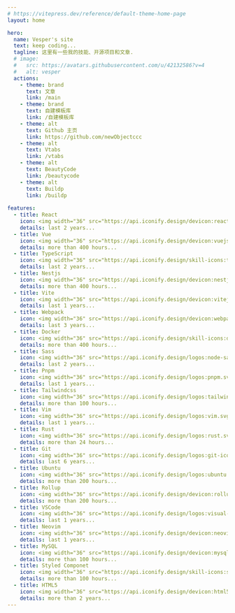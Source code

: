```yaml
---
# https://vitepress.dev/reference/default-theme-home-page
layout: home

hero:
  name: Vesper's site
  text: keep coding...
  tagline: 这里有一些我的技能、开源项目和文章.
  # image:
  #   src: https://avatars.githubusercontent.com/u/42132586?v=4
  #   alt: vesper
  actions:
    - theme: brand
      text: 文章
      link: /main
    - theme: brand
      text: 自建模板库
      link: /自建模板库
    - theme: alt
      text: Github 主页
      link: https://github.com/newObjectccc
    - theme: alt
      text: Vtabs
      link: /vtabs
    - theme: alt
      text: BeautyCode
      link: /beautycode
    - theme: alt
      text: Buildp
      link: /buildp
      
features:
  - title: React
    icon: <img width="36" src="https://api.iconify.design/devicon:react.svg" alt="react">
    details: last 2 years...
  - title: Vue
    icon: <img width="36" src="https://api.iconify.design/devicon:vuejs.svg" alt="vue">
    details: more than 400 hours...
  - title: TypeScript
    icon: <img width="36" src="https://api.iconify.design/skill-icons:typescript.svg">
    details: last 2 years...
  - title: Nestjs
    icon: <img width="36" src="https://api.iconify.design/devicon:nestjs.svg">
    details: more than 400 hours...
  - title: Vite
    icon: <img width="36" src="https://api.iconify.design/devicon:vitejs.svg">
    details: last 1 years...
  - title: Webpack
    icon: <img width="36" src="https://api.iconify.design/devicon:webpack.svg">
    details: last 3 years...
  - title: Docker
    icon: <img width="36" src="https://api.iconify.design/skill-icons:docker.svg">
    details: more than 400 hours...
  - title: Sass
    icon: <img width="36" src="https://api.iconify.design/logos:node-sass.svg">
    details: last 2 years...
  - title: Pnpm
    icon: <img width="36" src="https://api.iconify.design/logos:pnpm.svg">
    details: last 1 years...
  - title: Tailwindcss
    icon: <img width="36" src="https://api.iconify.design/logos:tailwindcss-icon.svg">
    details: more than 100 hours...
  - title: Vim
    icon: <img width="36" src="https://api.iconify.design/logos:vim.svg">
    details: last 1 years...
  - title: Rust
    icon: <img width="36" src="https://api.iconify.design/logos:rust.svg">
    details: more than 24 hours...
  - title: Git
    icon: <img width="36" src="https://api.iconify.design/logos:git-icon.svg">
    details: last 6 years...
  - title: Ubuntu
    icon: <img width="36" src="https://api.iconify.design/logos:ubuntu.svg">
    details: more than 200 hours...
  - title: Rollup
    icon: <img width="36" src="https://api.iconify.design/devicon:rollup.svg">
    details: more than 200 hours...
  - title: VSCode
    icon: <img width="36" src="https://api.iconify.design/logos:visual-studio-code.svg">
    details: last 1 years...
  - title: Neovim
    icon: <img width="36" src="https://api.iconify.design/devicon:neovim.svg">
    details: last 1 years...
  - title: MySQL
    icon: <img width="36" src="https://api.iconify.design/devicon:mysql.svg">
    details: more than 100 hours...
  - title: Styled Componet
    icon: <img width="36" src="https://api.iconify.design/skill-icons:styledcomponents.svg">
    details: more than 100 hours...
  - title: HTML5
    icon: <img width="36" src="https://api.iconify.design/devicon:html5.svg">
    details: more than 2 years...
---
```


